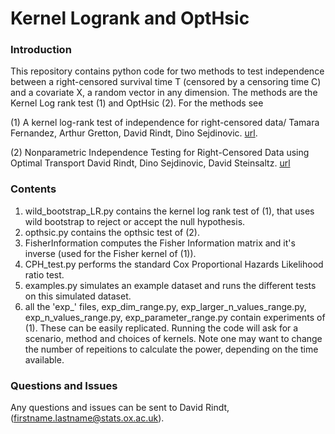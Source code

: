  # Kernel Logrank and OptHsic

### Introduction

This repository contains python code for two methods to test independence between a right-censored survival time T (censored by a censoring time C) and a covariate X, a random vector in any dimension. The methods are the Kernel Log rank test (1) and OptHsic (2). For the methods see

(1) A kernel log-rank test of independence for right-censored data/ Tamara Fernandez, Arthur Gretton, David Rindt, Dino Sejdinovic. [url](https://arxiv.org/abs/1912.03784).

(2) Nonparametric Independence Testing for Right-Censored Data using Optimal Transport
David Rindt, Dino Sejdinovic, David Steinsaltz. [url](https://arxiv.org/abs/1906.03866)

### Contents

1. wild_bootstrap_LR.py contains the kernel log rank test of (1), that uses wild bootstrap to reject or accept the null hypothesis. 
2. opthsic.py contains the opthsic test of (2).
3. FisherInformation computes the Fisher Information matrix and it's inverse (used for the Fisher kernel of (1)).
4. CPH_test.py performs the standard Cox Proportional Hazards Likelihood ratio test.
5. examples.py simulates an example dataset and runs the different tests on this simulated dataset.
6. all the 'exp_' files, exp_dim_range.py, exp_larger_n_values_range.py, exp_n_values_range.py, exp_parameter_range.py contain experiments of (1). These can be easily replicated. Running the code will ask for a scenario, method and choices of kernels. Note one may want to change the number of repeitions to calculate the power, depending on the time available.


### Questions and Issues

Any questions and issues can be sent to David Rindt, (firstname.lastname@stats.ox.ac.uk).
